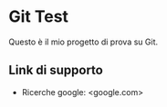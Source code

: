 # Git Test

Questo è il mio progetto di prova su Git. 

## Link di supporto

- Ricerche google: <google.com>

